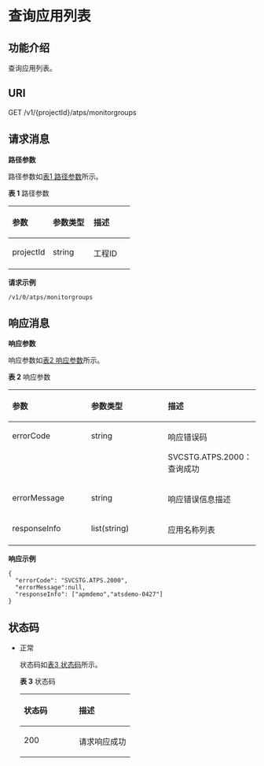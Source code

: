 # 查询应用列表<a name="apm_04_0017"></a>

## 功能介绍<a name="zh-cn_topic_0082840620_section8778167538"></a>

查询应用列表。

## URI<a name="zh-cn_topic_0082840620_section17782176185310"></a>

GET /v1/\{projectId\}/atps/monitorgroups

## 请求消息<a name="zh-cn_topic_0082840620_section167824616535"></a>

**路径参数**

路径参数如[表1 路径参数](#table829317653318)所示。

**表 1**  路径参数

<a name="table829317653318"></a>
<table><thead align="left"><tr id="row122933673312"><th class="cellrowborder" valign="top" width="33.33333333333333%" id="mcps1.2.4.1.1"><p id="p1460464818331"><a name="p1460464818331"></a><a name="p1460464818331"></a>参数</p>
</th>
<th class="cellrowborder" valign="top" width="33.33333333333333%" id="mcps1.2.4.1.2"><p id="p106041048163319"><a name="p106041048163319"></a><a name="p106041048163319"></a>参数类型</p>
</th>
<th class="cellrowborder" valign="top" width="33.33333333333333%" id="mcps1.2.4.1.3"><p id="p1560420486336"><a name="p1560420486336"></a><a name="p1560420486336"></a>描述</p>
</th>
</tr>
</thead>
<tbody><tr id="row029316193316"><td class="cellrowborder" valign="top" width="33.33333333333333%" headers="mcps1.2.4.1.1 "><p id="p14604748183317"><a name="p14604748183317"></a><a name="p14604748183317"></a>projectId</p>
</td>
<td class="cellrowborder" valign="top" width="33.33333333333333%" headers="mcps1.2.4.1.2 "><p id="p76046483339"><a name="p76046483339"></a><a name="p76046483339"></a>string</p>
</td>
<td class="cellrowborder" valign="top" width="33.33333333333333%" headers="mcps1.2.4.1.3 "><p id="p1860494817337"><a name="p1860494817337"></a><a name="p1860494817337"></a>工程ID</p>
</td>
</tr>
</tbody>
</table>

**请求示例**

```
/v1/0/atps/monitorgroups
```

## 响应消息<a name="zh-cn_topic_0082840620_section197828620534"></a>

**响应参数**

响应参数如[表2 响应参数](#table1419565921920)所示。

**表 2**  响应参数

<a name="table1419565921920"></a>
<table><thead align="left"><tr id="row6195359101915"><th class="cellrowborder" valign="top" width="33.33333333333333%" id="mcps1.2.4.1.1"><p id="p9368151882010"><a name="p9368151882010"></a><a name="p9368151882010"></a>参数</p>
</th>
<th class="cellrowborder" valign="top" width="33.33333333333333%" id="mcps1.2.4.1.2"><p id="p1736811818207"><a name="p1736811818207"></a><a name="p1736811818207"></a>参数类型</p>
</th>
<th class="cellrowborder" valign="top" width="33.33333333333333%" id="mcps1.2.4.1.3"><p id="p2368018142011"><a name="p2368018142011"></a><a name="p2368018142011"></a>描述</p>
</th>
</tr>
</thead>
<tbody><tr id="row10195175951911"><td class="cellrowborder" valign="top" width="33.33333333333333%" headers="mcps1.2.4.1.1 "><p id="p15368121816208"><a name="p15368121816208"></a><a name="p15368121816208"></a>errorCode</p>
</td>
<td class="cellrowborder" valign="top" width="33.33333333333333%" headers="mcps1.2.4.1.2 "><p id="p936881882012"><a name="p936881882012"></a><a name="p936881882012"></a>string</p>
</td>
<td class="cellrowborder" valign="top" width="33.33333333333333%" headers="mcps1.2.4.1.3 "><p id="p936861816206"><a name="p936861816206"></a><a name="p936861816206"></a>响应错误码</p>
<p id="p12368101811207"><a name="p12368101811207"></a><a name="p12368101811207"></a>SVCSTG.ATPS.2000：查询成功</p>
</td>
</tr>
<tr id="row1019535917190"><td class="cellrowborder" valign="top" width="33.33333333333333%" headers="mcps1.2.4.1.1 "><p id="p9368181819208"><a name="p9368181819208"></a><a name="p9368181819208"></a>errorMessage</p>
</td>
<td class="cellrowborder" valign="top" width="33.33333333333333%" headers="mcps1.2.4.1.2 "><p id="p20368111892013"><a name="p20368111892013"></a><a name="p20368111892013"></a>string</p>
</td>
<td class="cellrowborder" valign="top" width="33.33333333333333%" headers="mcps1.2.4.1.3 "><p id="p9368818102012"><a name="p9368818102012"></a><a name="p9368818102012"></a>响应错误信息描述</p>
</td>
</tr>
<tr id="row319525961918"><td class="cellrowborder" valign="top" width="33.33333333333333%" headers="mcps1.2.4.1.1 "><p id="p6368818122012"><a name="p6368818122012"></a><a name="p6368818122012"></a>responseInfo</p>
</td>
<td class="cellrowborder" valign="top" width="33.33333333333333%" headers="mcps1.2.4.1.2 "><p id="p12368718202014"><a name="p12368718202014"></a><a name="p12368718202014"></a>list(string)</p>
</td>
<td class="cellrowborder" valign="top" width="33.33333333333333%" headers="mcps1.2.4.1.3 "><p id="p19368418182017"><a name="p19368418182017"></a><a name="p19368418182017"></a>应用名称列表</p>
</td>
</tr>
</tbody>
</table>

**响应示例**

```
{
  "errorCode": "SVCSTG.ATPS.2000",
  "errorMessage":null,
  "responseInfo": ["apmdemo","atsdemo-0427"]
}
```

## 状态码<a name="zh-cn_topic_0082840620_section9801360535"></a>

-   正常

    状态码如[表3 状态码](#zh-cn_topic_0082840620_table54811320178)所示。    

    **表 3**  状态码

    <a name="zh-cn_topic_0082840620_table54811320178"></a>
    <table><thead align="left"><tr id="zh-cn_topic_0082840620_row2481233171"><th class="cellrowborder" valign="top" width="50%" id="mcps1.2.3.1.1"><p id="zh-cn_topic_0082840620_p11481143171713"><a name="zh-cn_topic_0082840620_p11481143171713"></a><a name="zh-cn_topic_0082840620_p11481143171713"></a>状态码</p>
    </th>
    <th class="cellrowborder" valign="top" width="50%" id="mcps1.2.3.1.2"><p id="zh-cn_topic_0082840620_p114811838179"><a name="zh-cn_topic_0082840620_p114811838179"></a><a name="zh-cn_topic_0082840620_p114811838179"></a>描述</p>
    </th>
    </tr>
    </thead>
    <tbody><tr id="zh-cn_topic_0082840620_row0481183201712"><td class="cellrowborder" valign="top" width="50%" headers="mcps1.2.3.1.1 "><p id="zh-cn_topic_0082840620_p13481203201711"><a name="zh-cn_topic_0082840620_p13481203201711"></a><a name="zh-cn_topic_0082840620_p13481203201711"></a>200</p>
    </td>
    <td class="cellrowborder" valign="top" width="50%" headers="mcps1.2.3.1.2 "><p id="zh-cn_topic_0082840620_p5481531171"><a name="zh-cn_topic_0082840620_p5481531171"></a><a name="zh-cn_topic_0082840620_p5481531171"></a>请求响应成功</p>
    </td>
    </tr>
    </tbody>
    </table>


